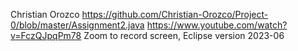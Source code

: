 Christian Orozco
https://github.com/Christian-Orozco/Project-0/blob/master/Assignment2.java
https://www.youtube.com/watch?v=FczQJpqPm78
Zoom to record screen, Eclipse version 2023-06
